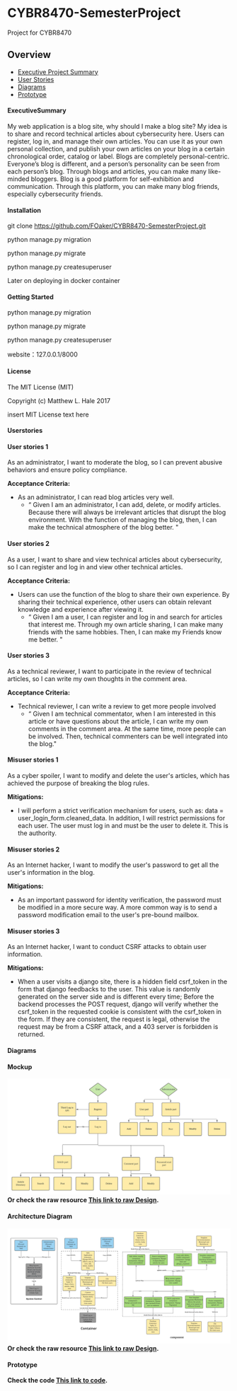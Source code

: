 # CYBR8470-SemesterProject
Project for CYBR8470


## Overview
* [Executive Project Summary](#ExecutiveSummary)
* [User Stories](#UserStories)
* [Diagrams](#Diagrams)
* [Prototype](#Prototype)





#### ExecutiveSummary
My web application is a blog site, why should I make a blog site? My idea is to share and record technical articles about cybersecurity here. Users can register, log in, and manage their own articles. You can use it as your own personal collection, and publish your own articles on your blog in a certain chronological order, catalog or label. Blogs are completely personal-centric. Everyone’s blog is different, and a person’s personality can be seen from each person’s blog. Through blogs and articles, you can make many like-minded bloggers. Blog is a good platform for self-exhibition and communication. Through this platform, you can make many blog friends, especially cybersecurity friends.

#### Installation
git clone https://github.com/FOaker/CYBR8470-SemesterProject.git

python manage.py migration

python manage.py migrate

python manage.py createsuperuser

Later on deploying in docker container



#### Getting Started
python manage.py migration

python manage.py migrate

python manage.py createsuperuser

website：127.0.0.1/8000


#### License
The MIT License (MIT)

Copyright (c) Matthew L. Hale 2017

insert MIT License text here






#### Userstories

#### User stories 1

As an administrator, I want to moderate the blog, so I can prevent abusive behaviors and ensure policy compliance.

**Acceptance Criteria:**
* As an administrator, I can read blog articles very well.
  * “ Given I am an administrator, I can add, delete, or modify articles. Because there will always be irrelevant articles that disrupt the blog environment. With the function of managing the blog, then, I can make the technical atmosphere of the blog better. "  

#### User stories 2

As a user, I want to share and view technical articles about cybersecurity, so I can register and log in and view other technical articles.

**Acceptance Criteria:**
* Users can use the function of the blog to share their own experience. By sharing their technical experience, other users can obtain relevant knowledge and experience after viewing it. 
  * “ Given I am a user, I can register and log in and search for articles that interest me. Through my own article sharing, I can make many friends with the same hobbies. Then, I can make my Friends know me better. " 

#### User stories 3

As a technical reviewer, I want to participate in the review of technical articles, so I can write my own thoughts in the comment area.

**Acceptance Criteria:**
* Technical reviewer, I can write a review to get more people involved
  * “ Given I am technical commentator, when I am interested in this article or have questions about the article, I can write my own comments in the comment area. At the same time, more people can be involved. Then, technical commenters can be well integrated into the blog."



#### Misuser stories 1 
As a cyber spoiler, I want to modify and delete the user's articles, which has achieved the purpose of breaking the blog rules.

**Mitigations:**
* I will perform a strict verification mechanism for users, such as: data = user_login_form.cleaned_data. In addition, I will restrict permissions for each user. The user must log in and must be the user to delete it. This is the authority.

#### Misuser stories 2 
As an Internet hacker, I want to modify the user's password to get all the user's information in the blog.

**Mitigations:**
*  As an important password for identity verification, the password must be modified in a more secure way. A more common way is to send a password modification email to the user's pre-bound mailbox.

#### Misuser stories 3
As an Internet hacker, I want to conduct CSRF attacks to obtain user information.

**Mitigations:**
*  When a user visits a django site, there is a hidden field csrf_token in the form that django feedbacks to the user. This value is randomly generated on the server side and is different every time; Before the backend processes the POST request, django will verify whether the csrf_token in the requested cookie is consistent with the csrf_token in the form. If they are consistent, the request is legal, otherwise the request may be from a CSRF attack, and a 403 server is forbidden is returned.



#### Diagrams
#### Mockup
![](/pic/2.png)
**Or check the raw resource [This link to raw Design](/pic/2.png).**
#### Architecture Diagram
![](/pic/4.png)
**Or check the raw resource [This link to raw Design](/pic/4.png).**



#### Prototype
**Check the code [This link to code](/blog/).**
